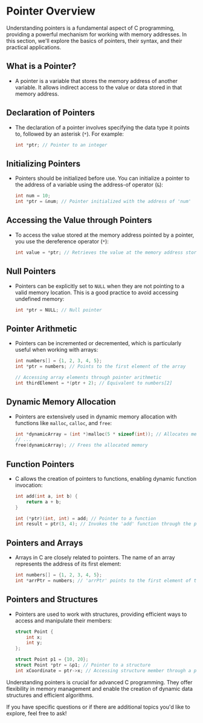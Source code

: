 # Pointer Overview

Understanding pointers is a fundamental aspect of C programming, providing a powerful mechanism for working with memory
addresses. In this section, we'll explore the basics of pointers, their syntax, and their practical applications.

## **What is a Pointer?**

- A pointer is a variable that stores the memory address of another variable. It allows indirect access to the value or
  data stored in that memory address.

## **Declaration of Pointers**

- The declaration of a pointer involves specifying the data type it points to, followed by an asterisk (`*`). For
  example:

    ```c
    int *ptr; // Pointer to an integer
    ```

## **Initializing Pointers**

- Pointers should be initialized before use. You can initialize a pointer to the address of a variable using the
  address-of operator (`&`):

    ```c
    int num = 10;
    int *ptr = &num; // Pointer initialized with the address of 'num'
    ```

## **Accessing the Value through Pointers**

- To access the value stored at the memory address pointed by a pointer, you use the dereference operator (`*`):

    ```c
    int value = *ptr; // Retrieves the value at the memory address stored in 'ptr'
    ```

## **Null Pointers**

- Pointers can be explicitly set to `NULL` when they are not pointing to a valid memory location. This is a good
  practice to avoid accessing undefined memory:

    ```c
    int *ptr = NULL; // Null pointer
    ```

## **Pointer Arithmetic**

- Pointers can be incremented or decremented, which is particularly useful when working with arrays:

    ```c
    int numbers[] = {1, 2, 3, 4, 5};
    int *ptr = numbers; // Points to the first element of the array

    // Accessing array elements through pointer arithmetic
    int thirdElement = *(ptr + 2); // Equivalent to numbers[2]
    ```

## **Dynamic Memory Allocation**

- Pointers are extensively used in dynamic memory allocation with functions like `malloc`, `calloc`, and `free`:

    ```c
    int *dynamicArray = (int *)malloc(5 * sizeof(int)); // Allocates memory for an array of 5 integers
    // ...
    free(dynamicArray); // Frees the allocated memory
    ```

## **Function Pointers**

- C allows the creation of pointers to functions, enabling dynamic function invocation:

    ```c
    int add(int a, int b) {
        return a + b;
    }

    int (*ptr)(int, int) = add; // Pointer to a function
    int result = ptr(3, 4); // Invokes the 'add' function through the pointer
    ```

## **Pointers and Arrays**

- Arrays in C are closely related to pointers. The name of an array represents the address of its first element:

    ```c
    int numbers[] = {1, 2, 3, 4, 5};
    int *arrPtr = numbers; // 'arrPtr' points to the first element of the 'numbers' array
    ```

## **Pointers and Structures**

- Pointers are used to work with structures, providing efficient ways to access and manipulate their members:

    ```c
    struct Point {
        int x;
        int y;
    };

    struct Point p1 = {10, 20};
    struct Point *ptr = &p1; // Pointer to a structure
    int xCoordinate = ptr->x; // Accessing structure member through a pointer
    ```

Understanding pointers is crucial for advanced C programming. They offer flexibility in memory management and enable the
creation of dynamic data structures and efficient algorithms.

If you have specific questions or if there are additional topics you'd like to explore, feel free to ask!